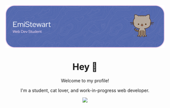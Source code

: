 ![Header](./github-header-banner.png)

<h1 align="center">Hey 👋</h1>

<p align="center">Welcome to my profile!</p>
<p align="center">I'm a student, cat lover, and work-in-progress web developer.</p>

<p align="center">
  <a href="https://skillicons.dev">
    <img src="https://skillicons.dev/icons?i=html,css,discord,nextjs,vscode,wordpress" />
  </a>
</p>
